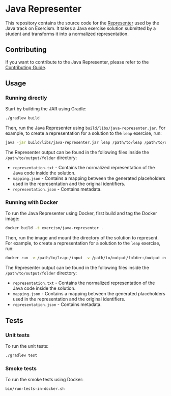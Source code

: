 # Java Representer

This repository contains the source code for the [Representer][representer-docs] used by the Java track on Exercism.
It takes a Java exercise solution submitted by a student and transforms it into a normalized representation.

## Contributing

If you want to contribute to the Java Representer, please refer to the [Contributing Guide][contributing-guide].

## Usage

### Running directly

Start by building the JAR using Gradle:

```sh
./gradlew build
```

Then, run the Java Representer using `build/libs/java-representer.jar`.
For example, to create a representation for a solution to the `leap` exercise, run:

```sh
java -jar build/libs/java-representer.jar leap /path/to/leap /path/to/output/folder
```

The Representer output can be found in the following files inside the `/path/to/output/folder` directory:

- `representation.txt` - Contains the normalized representation of the Java code inside the solution.
- `mapping.json` - Contains a mapping between the generated placeholders used in the representation and the original identifiers.
- `representation.json` - Contains metadata.

### Running with Docker

To run the Java Representer using Docker, first build and tag the Docker image:

```sh
docker build -t exercism/java-representer .
```

Then, run the image and mount the directory of the solution to represent.
For example, to create a representation for a solution to the `leap` exercise, run:

```sh
docker run -v /path/to/leap:/input -v /path/to/output/folder:/output exercism/java-representer leap /input /output
```

The Representer output can be found in the following files inside the `/path/to/output/folder` directory:

- `representation.txt` - Contains the normalized representation of the Java code inside the solution.
- `mapping.json` - Contains a mapping between the generated placeholders used in the representation and the original identifiers.
- `representation.json` - Contains metadata.

## Tests

### Unit tests

To run the unit tests:

```sh
./gradlew test
```

### Smoke tests

To run the smoke tests using Docker:

```sh
bin/run-tests-in-docker.sh
```

[contributing-guide]: https://github.com/exercism/java-representer/blob/main/CONTRIBUTING.md
[representer-docs]: https://exercism.org/docs/building/tooling/representers

